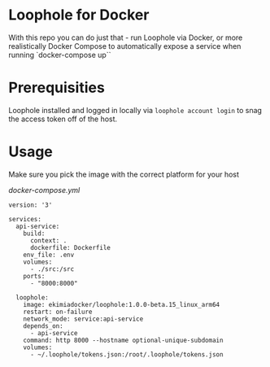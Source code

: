 # Loophole for Docker

With this repo you can do just that - run Loophole via Docker, or more realistically Docker Compose to automatically expose a service when running `docker-compose up``

# Prerequisities
Loophole installed and logged in locally via `loophole account login` to snag the access token off of the host.


# Usage
Make sure you pick the image with the correct platform for your host

_docker-compose.yml_
```
version: '3'

services:
  api-service:
    build:
      context: .
      dockerfile: Dockerfile
    env_file: .env
    volumes:
      - ./src:/src
    ports:
      - "8000:8000"

  loophole:
    image: ekimiadocker/loophole:1.0.0-beta.15_linux_arm64
    restart: on-failure
    network_mode: service:api-service
    depends_on:
      - api-service
    command: http 8000 --hostname optional-unique-subdomain
    volumes:
      - ~/.loophole/tokens.json:/root/.loophole/tokens.json
```
